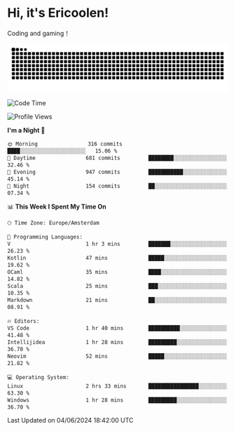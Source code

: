 # Hi, it's Ericoolen!
Coding and gaming！

<picture>
  <source media="(prefers-color-scheme: dark)" srcset="https://raw.githubusercontent.com/Eric-Song-Nop/Eric-Song-Nop/output/github-contribution-grid-snake-dark.svg">
  <source media="(prefers-color-scheme: light)" srcset="https://raw.githubusercontent.com/Eric-Song-Nop/Eric-Song-Nop/output/github-contribution-grid-snake.svg">
  <img alt="github contribution grid snake animation" src="https://raw.githubusercontent.com/Eric-Song-Nop/Eric-Song-Nop/output/github-contribution-grid-snake.svg">
</picture>

<!--START_SECTION:waka-->
![Code Time](http://img.shields.io/badge/Code%20Time-1%2C346%20hrs%2037%20mins-blue)

![Profile Views](http://img.shields.io/badge/Profile%20Views-0-blue)

**I'm a Night 🦉** 

```text
🌞 Morning                316 commits         ████░░░░░░░░░░░░░░░░░░░░░   15.06 % 
🌆 Daytime                681 commits         ████████░░░░░░░░░░░░░░░░░   32.46 % 
🌃 Evening                947 commits         ███████████░░░░░░░░░░░░░░   45.14 % 
🌙 Night                  154 commits         ██░░░░░░░░░░░░░░░░░░░░░░░   07.34 % 
```


📊 **This Week I Spent My Time On** 

```text
🕑︎ Time Zone: Europe/Amsterdam

💬 Programming Languages: 
V                        1 hr 3 mins         ███████░░░░░░░░░░░░░░░░░░   26.23 % 
Kotlin                   47 mins             █████░░░░░░░░░░░░░░░░░░░░   19.62 % 
OCaml                    35 mins             ████░░░░░░░░░░░░░░░░░░░░░   14.82 % 
Scala                    25 mins             ███░░░░░░░░░░░░░░░░░░░░░░   10.35 % 
Markdown                 21 mins             ██░░░░░░░░░░░░░░░░░░░░░░░   08.91 % 

🔥 Editors: 
VS Code                  1 hr 40 mins        ██████████░░░░░░░░░░░░░░░   41.48 % 
Intellijidea             1 hr 28 mins        █████████░░░░░░░░░░░░░░░░   36.70 % 
Neovim                   52 mins             █████░░░░░░░░░░░░░░░░░░░░   21.82 % 

💻 Operating System: 
Linux                    2 hrs 33 mins       ████████████████░░░░░░░░░   63.30 % 
Windows                  1 hr 28 mins        █████████░░░░░░░░░░░░░░░░   36.70 % 
```


 Last Updated on 04/06/2024 18:42:00 UTC
<!--END_SECTION:waka-->
